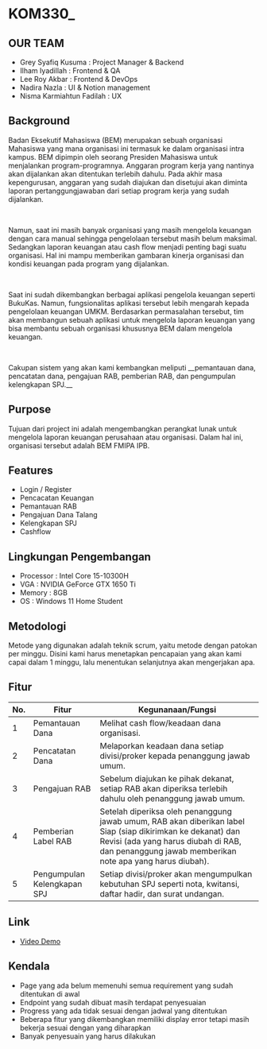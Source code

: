 # KOM330\_

## OUR TEAM

- Grey Syafiq Kusuma : Project Manager & Backend
- Ilham Iyadillah : Frontend & QA
- Lee Roy Akbar : Frontend & DevOps
- Nadira Nazla : UI & Notion management
- Nisma Karmiahtun Fadilah : UX

## Background

<p>Badan Eksekutif Mahasiswa (BEM) merupakan sebuah organisasi Mahasiswa yang mana organisasi ini termasuk ke dalam organisasi intra kampus. BEM dipimpin oleh seorang Presiden Mahasiswa untuk menjalankan program-programnya. Anggaran program kerja yang nantinya akan dijalankan akan ditentukan terlebih dahulu. Pada akhir masa kepengurusan, anggaran yang sudah diajukan dan disetujui akan diminta laporan pertanggungjawaban dari setiap program kerja yang sudah dijalankan. </p><br>

<p>Namun, saat ini masih banyak organisasi yang masih mengelola keuangan dengan cara manual sehingga pengelolaan tersebut masih belum maksimal. Sedangkan laporan keuangan atau cash flow menjadi penting bagi suatu organisasi. Hal ini mampu memberikan gambaran kinerja organisasi dan kondisi keuangan pada program yang dijalankan. </p><br>
<p>Saat ini sudah dikembangkan berbagai aplikasi pengelola keuangan seperti BukuKas. Namun, fungsionalitas aplikasi tersebut lebih mengarah kepada pengelolaan keuangan UMKM. Berdasarkan permasalahan tersebut, tim akan membangun sebuah aplikasi untuk mengelola laporan keuangan yang bisa membantu sebuah organisasi khususnya BEM dalam mengelola keuangan.</p><br>
<p>Cakupan sistem yang akan kami kembangkan meliputi __pemantauan dana, pencatatan dana, pengajuan RAB, pemberian RAB, dan pengumpulan kelengkapan SPJ.__</p>

## Purpose

Tujuan dari project ini adalah mengembangkan perangkat lunak untuk mengelola laporan keuangan perusahaan atau organisasi. Dalam hal ini, organisasi tersebut adalah BEM FMIPA IPB.

## Features

- Login / Register
- Pencacatan Keuangan
- Pemantauan RAB
- Pengajuan Dana Talang
- Kelengkapan SPJ
- Cashflow

## Lingkungan Pengembangan

- Processor : Intel Core 15-10300H 
- VGA : NVIDIA  GeForce GTX 1650 Ti
- Memory : 8GB
- OS : Windows 11 Home Student

## Metodologi

Metode yang digunakan adalah teknik scrum, yaitu metode dengan patokan per minggu. Disini kami harus menetapkan pencapaian yang akan kami capai dalam 1 minggu, lalu menentukan selanjutnya akan mengerjakan apa.

## Fitur

<table>
    <thead>
        <tr>
            <th>No.</th>
            <th>Fitur</th>
            <th>Kegunanaan/Fungsi</th>
        </tr>
    </thead>
    <tbody>
        <tr>
            <td>1</td>
            <td>Pemantauan Dana</td>
            <td>Melihat cash flow/keadaan dana organisasi.</td>
        </tr>
        <tr>
            <td>2</td>
            <td>Pencatatan Dana</td>
            <td>Melaporkan keadaan dana setiap divisi/proker kepada penanggung jawab umum.</td>
        </tr>
        <tr>
            <td>3</td>
            <td>Pengajuan RAB</td>
            <td>Sebelum diajukan ke pihak dekanat, setiap RAB akan diperiksa terlebih dahulu oleh penanggung jawab umum.</td>
        </tr>
        <tr>
            <td>4</td>
            <td>Pemberian Label RAB</td>
            <td>Setelah diperiksa oleh penanggung jawab umum, RAB akan diberikan label Siap (siap dikirimkan ke dekanat) dan Revisi (ada yang harus diubah di RAB, dan penanggung jawab memberikan note apa yang harus diubah).</td>
        </tr>
        <tr>
            <td>5</td>
            <td>Pengumpulan Kelengkapan SPJ</td>
            <td>Setiap divisi/proker akan mengumpulkan kebutuhan SPJ seperti nota, kwitansi, daftar hadir, dan surat undangan.</td>
        </tr>
    
</table>

## Link
- [Video Demo](https://drive.google.com/file/d/1huz0aR9L4f_X8UroQ59F5q4jhtk1lvEj/view?usp=share_link)

## Kendala

- Page yang ada belum memenuhi semua requirement yang sudah ditentukan di awal
- Endpoint yang sudah dibuat masih terdapat penyesuaian
- Progress yang ada tidak sesuai dengan jadwal yang ditentukan
- Beberapa fitur yang dikembangkan memiliki display error tetapi masih bekerja sesuai dengan yang diharapkan
- Banyak penyesuain yang harus dilakukan
